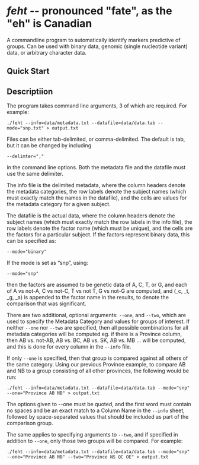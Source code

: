 # **_feht_** -- pronounced "fate", as the "eh" is Canadian

A commandline program to automatically identify markers predictive of groups. Can be used with binary data, genomic (single nucleotide variant) data, or arbitrary character data.

## Quick Start


## Descriptiion

The program takes command line arguments, 3 of which are required. For example:

    ./feht --info=data/metadata.txt --datafile=data/data.tab --mode="snp.txt" > output.txt
 
Files can be either tab-delimited, or comma-delimited. The default is tab, but it can be changed by including
 
    --delimter=","
             
in the command line options. Both the metadata file and the datafile must use the same delimiter.
 
The info file is the delimited metadata, where the column headers denote the metadata categories, the row labels denote the subject names (which must exactly match the names in the datafile), and the cells are values for the metadata category for a given subject.
 
The datafile is the actual data, where the column headers denote the subject names (which must exactly match the row labels in the info file), the row labels denote the factor name (which must be unique), and the cells are the factors for a particular subject. If the factors represent binary data, this can be specified as:

    --mode="binary"
 
If the mode is set as “snp”, using:
 
    --mode="snp"
 
 then the factors are assumed to be genetic data of A, C, T, or G, and each of A vs not-A, C vs not-C, T vs not T, G vs not-G are computed, and (_c, _t, _g, _a) is appended to the factor name in the results, to denote the comparison that was significant.
 
There are two additional, optional arguments: `--one`, and `--two`, which are used to specify the Metadata Category and values for groups of interest. If neither `--one` nor `--two` are specified, then all possible combinations for all metadata categories will be computed eg. if there is a Province column, then AB vs. not-AB, AB vs. BC, AB vs. SK, AB vs. MB ... will be computed, and this is done for every column in the `--info` file.
 
If only `--one` is specified, then that group is compared against all others of the same category. Using our previous Province example, to compare AB and NB to a group consisting of all other provinces, the following would be run:

    ./feht --info=data/metadata.txt --datafile=data/data.tab --mode="snp" --one="Province AB NB" > output.txt
 
The options given to --one must be quoted, and the first word must contain no spaces and be an exact match to a Column Name in the `--info` sheet, followed by space-separated values that should be included as part of the comparison group.
 
The same applies to specifying arguments to `--two`, and if specified in addition to `--one`, only those two groups will be compared. For example:

    ./feht --info=data/metadata.txt --datafile=data/data.tab --mode="snp" --one="Province AB NB" --two="Province NS QC OE" > output.txt
